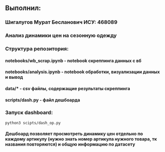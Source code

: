 ## Выполнил:
### Шигалугов Мурат Бесланович ИСУ: 468089

### Анализ динамики цен на сезонную одежду
### Cтруктура репозитория:
#### notebooks/wb_scrap.ipynb - notebook скреппинга данных с вб
#### notebooks/analysis.ipynb - notebook обработки, визуализации данных и вывод
#### data/* - csv файлы, содержащие результаты скреппинга
#### scripts/dash.py - файл дешбоарда

### Запуск dashboard:
```
python3 scipts/dash_op.py
```
#### Дешбоард позволяет просмотреть динамику цен отдельно по каждому артикулу (нужно знать номер артикула нужного товара, тк названия повторяются) и общую информацию по датасету

